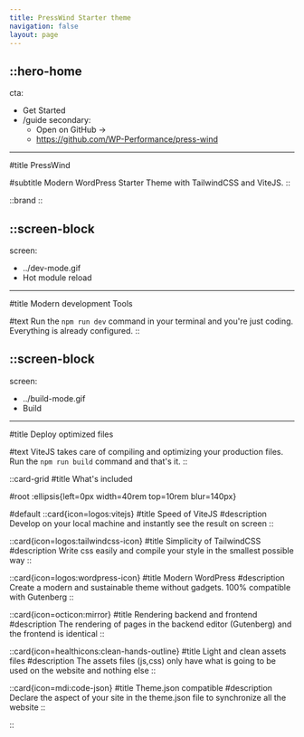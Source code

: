 ```yaml
---
title: PressWind Starter theme
navigation: false
layout: page
---
```


::hero-home
---
cta:
- Get Started
- /guide
secondary:
  - Open on GitHub →
  - https://github.com/WP-Performance/press-wind
---
#title
PressWind

#subtitle
Modern WordPress Starter Theme with TailwindCSS and ViteJS.
::

::brand
::

::screen-block
---
screen:
  - ../dev-mode.gif
  - Hot module reload
---
#title
Modern development Tools

#text
Run the ```npm run dev``` command in your terminal and you're just coding.
Everything is already configured.
::

::screen-block
---
screen:
  - ../build-mode.gif
  - Build
---
#title
Deploy optimized files

#text
ViteJS takes care of compiling and optimizing your production files.
Run the ```npm run build``` command and that's it.
::

::card-grid
#title
What's included

#root
:ellipsis{left=0px width=40rem top=10rem blur=140px}

#default
  ::card{icon=logos:vitejs}
  #title
  Speed of ViteJS
  #description
  Develop on your local machine and instantly see the result on screen
  ::

  ::card{icon=logos:tailwindcss-icon}
  #title
  Simplicity of TailwindCSS
  #description
  Write css easily and compile your style in the smallest possible way
  ::

  ::card{icon=logos:wordpress-icon}
  #title
  Modern WordPress
  #description
  Create a modern and sustainable theme without gadgets. 100% compatible with Gutenberg
  ::

  ::card{icon=octicon:mirror}
  #title
  Rendering backend and frontend
  #description
  The rendering of pages in the backend editor (Gutenberg) and the frontend is identical
  ::

  ::card{icon=healthicons:clean-hands-outline}
  #title
  Light and clean assets files
  #description
  The assets files (js,css) only have what is going to be used on the website and nothing else
  ::

  ::card{icon=mdi:code-json}
  #title
  Theme.json compatible
  #description
  Declare the aspect of your site in the theme.json file to synchronize all the website
  ::

::
